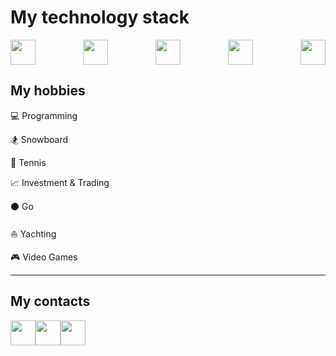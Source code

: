 # My technology stack

<div style="display: flex; justify-content: space-between">
  <img src="https://upload.wikimedia.org/wikipedia/commons/thumb/4/4c/Typescript_logo_2020.svg/1200px-Typescript_logo_2020.svg.png" height="40">
  <img src="https://upload.wikimedia.org/wikipedia/commons/thumb/4/47/React.svg/1200px-React.svg.png" height="40">
  <img src="https://cdn.worldvectorlogo.com/logos/redux.svg" height="40">
  <img src="https://upload.wikimedia.org/wikipedia/commons/thumb/8/8e/Nextjs-logo.svg/800px-Nextjs-logo.svg.png" height="40">
  <img src="https://upload.wikimedia.org/wikipedia/commons/thumb/d/d9/Node.js_logo.svg/1280px-Node.js_logo.svg.png" height="40"> 

</div>

<h2>My hobbies</h2>
<p>💻 Programming</p>
<p>🏂 Snowboard</p>
<p>🎾 Tennis</p>
<p>📈 Investment & Trading</p>
<p>⚫️ Go</p>
<p>⛵️ Yachting</p>
<p>🎮 Video Games</p>
 
<hr>
<h2>My contacts</h2>

<div style="display: flex">
  <a href="https://t.me/barkhatovandrew">
    <img src="https://upload.wikimedia.org/wikipedia/commons/thumb/8/82/Telegram_logo.svg/2048px-Telegram_logo.svg.png" height="40">
  </a>
  <a href="https://instagram.com/andrew_barkhatov">
    <img src="https://upload.wikimedia.org/wikipedia/commons/thumb/e/e7/Instagram_logo_2016.svg/768px-Instagram_logo_2016.svg.png" height="40">
  </a>
  <a href="https://wa.me/79648482479">
    <img src="https://upload.wikimedia.org/wikipedia/commons/thumb/1/19/WhatsApp_logo-color-vertical.svg/2048px-WhatsApp_logo-color-vertical.svg.png" height="40">
  </a>
</div>

